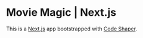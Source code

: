 # Movie Magic | Next.js

This is a [Next.js](https://nextjs.org/) app bootstrapped with
[Code Shaper](https://code-shaper.dev).
